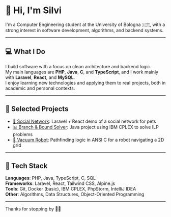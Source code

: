 # 👋 Hi, I'm Silvi

I'm a Computer Engineering student at the University of Bologna 🇮🇹, with a strong interest in software development, algorithms, and backend systems.

---

## 💻 What I Do

I build software with a focus on clean architecture and backend logic.  
My main languages are **PHP**, **Java**, **C**, and **TypeScript**, and I work mainly with **Laravel**, **React**, and **MySQL**.  
I enjoy learning new technologies and applying them to real projects, both in academic and personal contexts.

---

## 📂 Selected Projects

- [🐾 Social Network](https://github.com/RealSilvi/WEB-SilviSinani): Laravel + React demo of a social network for pets
- [📊 Branch & Bound Solver](https://github.com/RealSilvi/OR-SilviSinani): Java project using IBM CPLEX to solve ILP problems
- [🤖 Vacuum Robot](https://github.com/RealSilvi/A-SilviSinani): Pathfinding logic in ANSI C for a robot navigating a 2D grid

---

## 🧠 Tech Stack

**Languages**: PHP, Java, TypeScript, C, SQL  
**Frameworks**: Laravel, React, Tailwind CSS, Alpine.js  
**Tools**: Git, Docker (basic), IBM CPLEX, PhpStorm, IntelliJ IDEA  
**Other**: Algorithms, Data Structures, Object-Oriented Programming

---

Thanks for stopping by 👨‍💻
